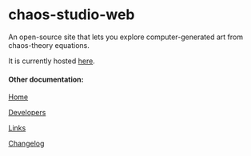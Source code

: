 # chaos-studio-web
An open-source site that lets you explore computer-generated art from chaos-theory equations.

It is currently hosted [here](http://chaos-studio.io). 
 
#### Other documentation:

[Home](/app/src/markdown/pages/Home.md)

[Developers](/app/src/markdown/pages/Developers.md)

[Links](/app/src/markdown/pages/Links.md)

[Changelog](/app/src/markdown/pages/Changelog.md)
